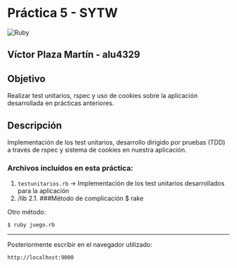 # Práctica 5 - SYTW  
![Ruby](http://medularis.com/assets/ruby-fbdcfd4fc56395d1df69240ccd77275e.png)

## Víctor Plaza Martín - alu4329

## Objetivo
Realizar test unitarios, rspec y uso de cookies sobre la aplicación desarrollada en prácticas anteriores.

## Descripción
Implementación de los test unitarios, desarrollo dirigido por pruebas (TDD) a través de rspec y sistema de cookies en nuestra aplicación.
### Archivos incluídos en esta práctica:
1. `testunitarios.rb` -> Implementación de los test unitarios desarrollados para la aplicación
2. /lib
2.1. 
###Método de complicación
	$ rake

Otro método:

	$ ruby juego.rb

****
Posteriormente escribir en el navegador utilizado:

	http://localhost:9000
